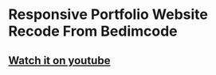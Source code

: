 # Responsive Portfolio Website Recode From Bedimcode
## [Watch it on youtube](https://youtu.be/27JtRAI3QO8)
